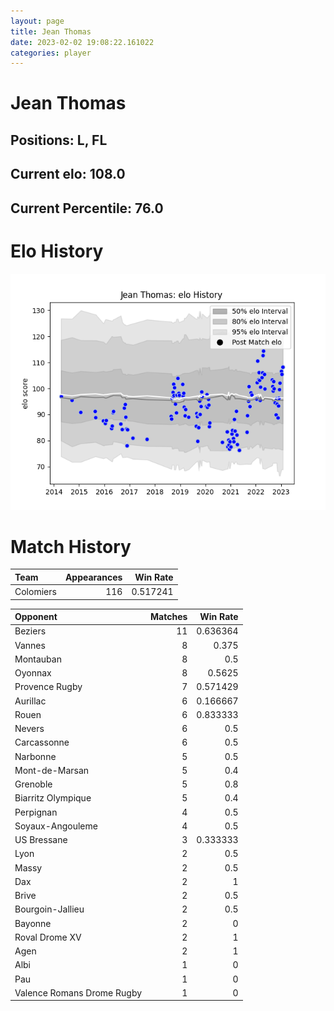 ```yaml
---  
layout: page  
title: Jean Thomas  
date: 2023-02-02 19:08:22.161022  
categories: player  
---
```

# Jean Thomas

## Positions: L, FL

## Current elo: 108.0

## Current Percentile: 76.0

# Elo History


![elo history](history_JeanThomas.png)
# Match History


| Team      |   Appearances |   Win Rate |
|:----------|--------------:|-----------:|
| Colomiers |           116 |   0.517241 |

| Opponent                   |   Matches |   Win Rate |
|:---------------------------|----------:|-----------:|
| Beziers                    |        11 |   0.636364 |
| Vannes                     |         8 |   0.375    |
| Montauban                  |         8 |   0.5      |
| Oyonnax                    |         8 |   0.5625   |
| Provence Rugby             |         7 |   0.571429 |
| Aurillac                   |         6 |   0.166667 |
| Rouen                      |         6 |   0.833333 |
| Nevers                     |         6 |   0.5      |
| Carcassonne                |         6 |   0.5      |
| Narbonne                   |         5 |   0.5      |
| Mont-de-Marsan             |         5 |   0.4      |
| Grenoble                   |         5 |   0.8      |
| Biarritz Olympique         |         5 |   0.4      |
| Perpignan                  |         4 |   0.5      |
| Soyaux-Angouleme           |         4 |   0.5      |
| US Bressane                |         3 |   0.333333 |
| Lyon                       |         2 |   0.5      |
| Massy                      |         2 |   0.5      |
| Dax                        |         2 |   1        |
| Brive                      |         2 |   0.5      |
| Bourgoin-Jallieu           |         2 |   0.5      |
| Bayonne                    |         2 |   0        |
| Roval Drome XV             |         2 |   1        |
| Agen                       |         2 |   1        |
| Albi                       |         1 |   0        |
| Pau                        |         1 |   0        |
| Valence Romans Drome Rugby |         1 |   0        |